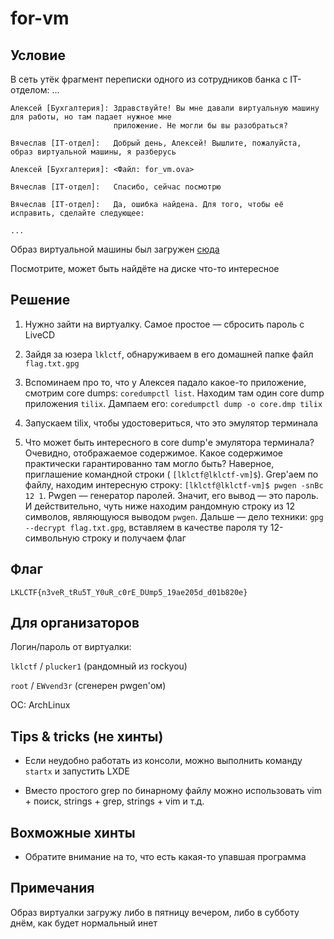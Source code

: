 # for-vm

## Условие
В сеть утёк фрагмент переписки одного из сотрудников банка с IT-отделом:
    ...

    Алексей [Бухгалтерия]: Здравствуйте! Вы мне давали виртуальную машину для работы, но там падает нужное мне
                           приложение. Не могли бы вы разобраться?

    Вячеслав [IT-отдел]:   Добрый день, Алексей! Вышлите, пожалуйста, образ виртуальной машины, я разберусь
    
    Алексей [Бухгалтерия]: <Файл: for_vm.ova>

    Вячеслав [IT-отдел]:   Спасибо, сейчас посмотрю

    Вячеслав [IT-отдел]:   Да, ошибка найдена. Для того, чтобы её исправить, сделайте следующее:

    ...

Образ виртуальной машины был загружен
[сюда](https://drive.google.com/file/d/1MHEGfobX_EYUilVjlJpl_8rGW6EznQ78/view?usp=sharing)

Посмотрите, может быть найдёте на диске что-то интересное

## Решение
1. Нужно зайти на виртуалку. Самое простое — сбросить пароль с LiveCD

2. Зайдя за юзера `lklctf`, обнаруживаем в его домашней папке файл `flag.txt.gpg`

3. Вспоминаем про то, что у Алексея падало какое-то приложение, смотрим core dumps: `coredumpctl list`.
Находим там один core dump приложения `tilix`. Дампаем его: `coredumpctl dump -o core.dmp tilix`

4. Запускаем tilix, чтобы удостовериться, что это эмулятор терминала

5. Что может быть интересного в core dump'е эмулятора терминала? Очевидно, отображаемое содержимое. Какое
содержимое практически гарантированно там могло быть? Наверное, приглашение командной строки (
`[lklctf@lklctf-vm]$`). Grep'аем по файлу, находим интересную строку: `[lklctf@lklctf-vm]$ pwgen -snBc 12 1`.
Pwgen — генератор паролей. Значит, его вывод — это пароль. И действительно, чуть ниже находим рандомную строку
из 12 символов, являющуюся выводом `pwgen`. Дальше — дело техники: `gpg --decrypt flag.txt.gpg`, вставляем
в качестве пароля ту 12-символьную строку и получаем флаг

## Флаг
`LKLCTF{n3veR_tRu5T_Y0uR_c0rE_DUmp5_19ae205d_d01b820e}`

## Для организаторов
Логин/пароль от виртуалки:

`lklctf` / `plucker1`       (рандомный из rockyou)

`root` / `EWvend3r`         (сгенерен pwgen'ом)

ОС: ArchLinux

## Tips & tricks (не хинты)
- Если неудобно работать из консоли, можно выполнить команду `startx` и запустить LXDE

- Вместо простого grep по бинарному файлу можно использовать vim + поиск, strings + grep, strings + vim и т.д.

## Вохможные хинты
- Обратите внимание на то, что есть какая-то упавшая программа

## Примечания
Образ виртуалки загружу либо в пятницу вечером, либо в субботу днём, как будет нормальный инет
